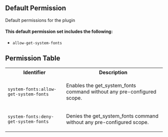 ## Default Permission

Default permissions for the plugin

#### This default permission set includes the following:

- `allow-get-system-fonts`

## Permission Table

<table>
<tr>
<th>Identifier</th>
<th>Description</th>
</tr>


<tr>
<td>

`system-fonts:allow-get-system-fonts`

</td>
<td>

Enables the get_system_fonts command without any pre-configured scope.

</td>
</tr>

<tr>
<td>

`system-fonts:deny-get-system-fonts`

</td>
<td>

Denies the get_system_fonts command without any pre-configured scope.

</td>
</tr>
</table>
